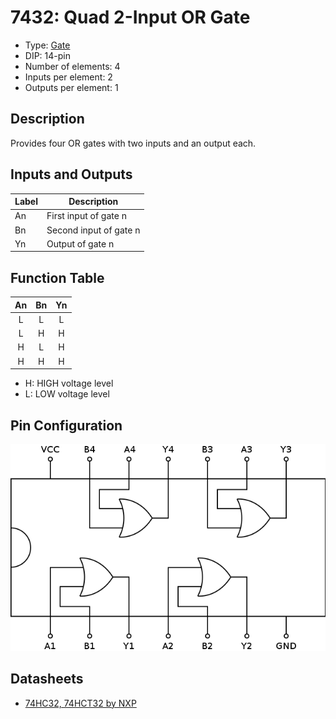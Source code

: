 # 7432: Quad 2-Input OR Gate

- Type: [Gate](gates.md)
- DIP: 14-pin
- Number of elements: 4
- Inputs per element: 2
- Outputs per element: 1

## Description

Provides four OR gates with two inputs and an output each.

## Inputs and Outputs

| Label | Description            |
| ----- | ---------------------- |
| An    | First input of gate n  |
| Bn    | Second input of gate n |
| Yn    | Output of gate n       |

## Function Table

| An  | Bn  | Yn  |
|:---:|:---:|:---:|
| L   | L   | L   |
| L   | H   | H   |
| H   | L   | H   |
| H   | H   | H   |

- H: HIGH voltage level
- L: LOW voltage level

## Pin Configuration

![](7432-dip.png)

## Datasheets

- [74HC32, 74HCT32 by NXP](http://www.nxp.com/documents/data_sheet/74HC_HCT32.pdf)
